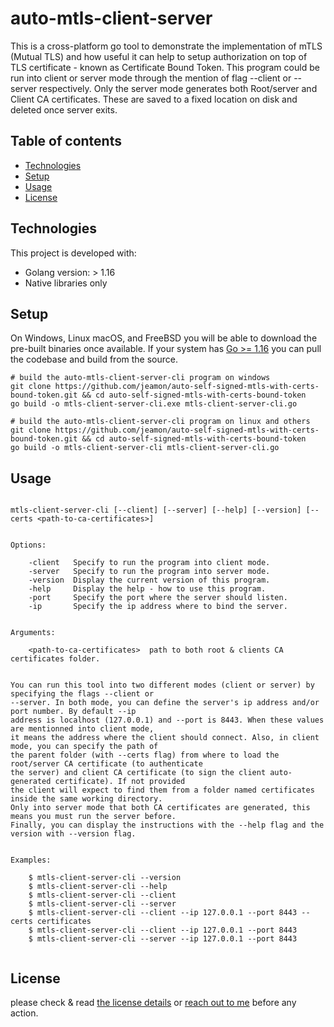 # auto-mtls-client-server

This is a cross-platform go tool to demonstrate the implementation of mTLS (Mutual TLS) and how useful it can help
to setup authorization on top of TLS certificate - known as Certificate Bound Token. This program could be run into
client or server mode through the mention of flag --client or --server respectively. Only the server mode generates
both Root/server and Client CA certificates. These are saved to a fixed location on disk and deleted once server exits.



## Table of contents
* [Technologies](#technologies)
* [Setup](#setup)
* [Usage](#usage)
* [License](#license)


## Technologies

This project is developed with:
* Golang version: > 1.16
* Native libraries only


## Setup

On Windows, Linux macOS, and FreeBSD you will be able to download the pre-built binaries once available.
If your system has [Go >= 1.16](https://golang.org/dl/) you can pull the codebase and build from the source.

```
# build the auto-mtls-client-server-cli program on windows
git clone https://github.com/jeamon/auto-self-signed-mtls-with-certs-bound-token.git && cd auto-self-signed-mtls-with-certs-bound-token
go build -o mtls-client-server-cli.exe mtls-client-server-cli.go

# build the auto-mtls-client-server-cli program on linux and others
git clone https://github.com/jeamon/auto-self-signed-mtls-with-certs-bound-token.git && cd auto-self-signed-mtls-with-certs-bound-token
go build -o mtls-client-server-cli mtls-client-server-cli.go
```


## Usage


```Usage:
    
mtls-client-server-cli [--client] [--server] [--help] [--version] [--certs <path-to-ca-certificates>] 


Options:

    -client   Specify to run the program into client mode.
    -server   Specify to run the program into server mode.
    -version  Display the current version of this program.
    -help     Display the help - how to use this program.
    -port     Specify the port where the server should listen.
    -ip       Specify the ip address where to bind the server.


Arguments:

    <path-to-ca-certificates>  path to both root & clients CA certificates folder.


You can run this tool into two different modes (client or server) by specifying the flags --client or
--server. In both mode, you can define the server's ip address and/or port number. By default --ip 
address is localhost (127.0.0.1) and --port is 8443. When these values are mentionned into client mode,
it means the address where the client should connect. Also, in client mode, you can specify the path of 
the parent folder (with --certs flag) from where to load the root/server CA certificate (to authenticate
the server) and client CA certificate (to sign the client auto-generated certificate). If not provided
the client will expect to find them from a folder named certificates inside the same working directory.
Only into server mode that both CA certificates are generated, this means you must run the server before.
Finally, you can display the instructions with the --help flag and the version with --version flag.


Examples:

    $ mtls-client-server-cli --version
    $ mtls-client-server-cli --help
    $ mtls-client-server-cli --client
    $ mtls-client-server-cli --server
    $ mtls-client-server-cli --client --ip 127.0.0.1 --port 8443 --certs certificates
    $ mtls-client-server-cli --client --ip 127.0.0.1 --port 8443
    $ mtls-client-server-cli --server --ip 127.0.0.1 --port 8443
	
```


## License

please check & read [the license details](https://github.com/jeamon/auto-self-signed-mtls-with-certs-bound-token/blob/master/LICENSE) or [reach out to me](https://blog.cloudmentor-scale.com/contact) before any action.
